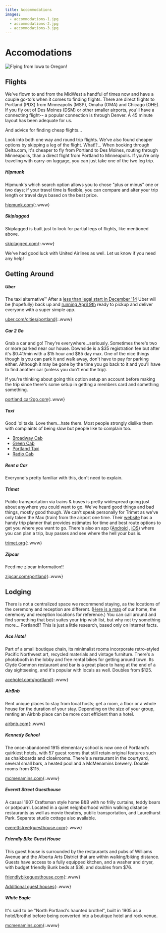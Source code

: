 ```yaml
---
title: Accommodations
images:
  - accommodations-1.jpg
  - accommodations-2.jpg
  - accommodations-3.jpg
---
```


# Accomodations

![Flying from Iowa to Oregon!](/images/fly-fly-ia-to-or.png)

## Flights

We've flown to and from the MidWest a handful of times now and have a couple
go-to's when it comes to finding flights. There are direct flights to Portland
(PDX) from Minneapolis (MSP), Omaha (OMA) and Chicago (OHE). If you fly out of
Des Moines (DSM) or other smaller airports, you'll have a connecting flight--
a popular connection is through Denver. A 45 minute layout has been adequate
for us.

And advice for finding cheap flights...

Look into both one way and round trip flights. We've also found cheaper options
by skipping a leg of the flight. What!?... When booking through Delta.com,
it's cheaper to fly from Portland to Des Moines, routing through Minneapolis,
than a direct flight from Portland to Minneapolis. If you're only traveling
with carry-on luggage, you can just take one of the two leg trip.

##### Hipmunk

Hipmunk's which search option allows you to chose "plus or minus" one or two
days; if your travel time is flexible, you can compare and alter your trip
length or travel days based on the best price.

[hipmunk.com](https://www.hipmunk.com/){:.www}

##### Skiplagged

Skiplagged is built just to look for partial legs of flights, like mentioned
above.

[skiplagged.com](https://skiplagged.com/){:.www}

We've had good luck with United Airlines as well. Let us know if you need
any help!

## Getting Around

##### Uber

The taxi alternative&trade; After a
[less than legal start in December '14](http://goo.gl/OqcSDg) Uber will be
(hopefully) back up and [running April 9th](http://goo.gl/ivJ1cC)
ready to pickup and deliver everyone with a super simple app.

[uber.com/cities/portland](https://www.uber.com/cities/portland){:.www}

##### Car 2 Go

Grab a car and go! They're everywhere...seriously. Sometimes there's two
or more parked near our house. Downside is a $35 registration fee but after
it's $0.41/min with a $15 hour and $85 day max. One of the nice things though
is you can park it and walk away, don't have to pay for parking either.
Although it may be gone by the time you go back to it and you'll have to
find another car (unless you don't end the trip).

If you're thinking about going this option setup an account before making the
trip since there's some setup in getting a members card and something something.

[portland.car2go.com](http://portland.car2go.com/){:.www}

##### Taxi

Good 'ol taxis. Love them...hate them. Most people strongly dislike them
with complaints of being slow but people like to complain too.

* [Broadway Cab](http://www.broadwaycab.com/)
* [Green Cab](http://www.greentrans.com/)
* [Portland Taxi](http://www.portlandtaxi.net/)
* [Radio Cab](http://www.radiocab.net/)


##### Rent a Car

Everyone's pretty familiar with this, don't need to explain.

##### Trimet

Public transportation via trains &amp; buses is pretty widespread going just about
anywhere you could want to go. We've heard good things and bad things, mostly
good though. We can't speak personally for Trimet as we've only taken
the Max (train) from the airport one time. Their [website](http://trimet.org/)
has a handy trip planner that provides estimates for time and best route options
to get you where you want to go. There's also an app
([Android](https://play.google.com/store/apps/details?id=org.trimet.mt.mobiletickets)
, [iOS](https://itunes.apple.com/us/app/trimet-tickets/id687943985?mt=8&uo=4"))
where you can plan a trip, buy passes and see where the hell your bus is.

[trimet.org](http://trimet.org/){:.www}

##### Zipcar

Feed me zipcar information!!

[zipcar.com/portland](http://www.zipcar.com/portland/){:.www}

## Lodging

There is not a centralized space we recommend staying, as the locations of the
ceremony and reception are different. ([Here is a map](http://goo.gl/PO3PHi)
of our home, the ceremony and reception locations for reference.) You can call
around and find something that best suites your trip wish list, but why not try
something more... Portland!? This is just a little research, based only on
Internet facts.

##### Ace Hotel

Part of a small boutique chain, its minimalist rooms incorporate retro-styled
Pacific Northwest art, recycled materials and vintage furniture. There's a
photobooth in the lobby and free rental bikes for getting around town. Its
Clyde Common restaurant and bar is a great place to hang at the end of a day
sightseeing, and it's popular with locals as well. Doubles from $125.

[acehotel.com/portland](http://www.acehotel.com/portland){:.www}

##### AirBnb

Rent unique places to stay from local hosts; get a room, a floor or a whole
house for the duration of your stay. Depending on the size of your group,
renting an Airbnb place can be more cost efficient than a hotel.

[airbnb.com](https://www.airbnb.com/){:.www}

##### Kennedy School

The once-abandoned 1915 elementary school is now one of Portland's quirkiest
hotels, with 57 guest rooms that still retain original features such as
chalkboards and cloakrooms. There's a restaurant in the courtyard, several
small bars, a heated pool and a McMenamins brewery. Double rooms from $115.

[mcmenamins.com](http://www.mcmenamins.com/427-kennedy-school-home){:.www}

##### Everett Street Guesthouse

A casual 1907 Craftsman style home B&B with no frilly curtains, teddy bears
or potpourri. Located in a quiet neighborhood within walking distance
restaurants as well as movie theaters, public transportation, and Laurelhurst
Park. Separate studio cottage also available.

[everettstreetguesthouse.com](http://www.everettstreetguesthouse.com/){:.www}

##### Friendly Bike Guest House

This guest house is surrounded by the restaurants and pubs of Williams Avenue
and the Alberta Arts District that are within walking/biking distance. Guests
have access to a fully equipped kitchen, and a washer and dryer, with budget
friendly Bunk beds at $36, and doubles from $76.

[friendlybikeguesthouse.com](http://friendlybikeguesthouse.com/){:.www}

[Additional guest houses](http://www.lonelyplanet.com/usa/pacific-northwest/portland/hotels/guesthouses){:.www}

##### White Eagle

It's said to be "North Portland's haunted brothel", built in 1905 as a
hotel/brothel before being converted into a boutique hotel and rock venue.

[mcmenamins.com](http://www.mcmenamins.com/683-white-eagle-hotel-room-rates){:.www}
